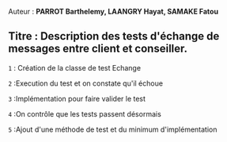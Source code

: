 
Auteur : **PARROT Barthelemy, LAANGRY Hayat, SAMAKE Fatou**


## Titre : Description des tests d'échange de messages entre client et conseiller.




`1` : Création de la classe de test Echange

`2` :Execution du test et on constate qu'il échoue

`3` :Implémentation pour faire valider le test

`4` :On contrôle que les tests passent désormais

`5` :Ajout d'une méthode de test et du minimum d'implémentation

```
